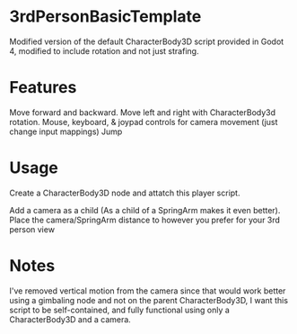 # 3rdPersonBasicTemplate
Modified version of the default CharacterBody3D script provided in Godot 4, modified to include rotation and not just strafing.

# Features

Move forward and backward.
Move left and right with CharacterBody3d rotation.
Mouse, keyboard, & joypad controls for camera movement (just change input mappings)
Jump

# Usage

Create a CharacterBody3D node and attatch this player script.

Add a camera as a child (As a child of a SpringArm makes it even better).
Place the camera/SpringArm distance to however you prefer for your 3rd person view


# Notes
I've removed vertical motion from the camera since that would work better using a gimbaling node and not on the parent CharacterBody3D, I want this script to be self-contained, and fully functional using only a CharacterBody3D and a camera.
